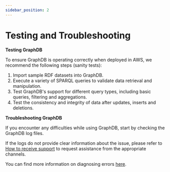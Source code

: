 ```yaml
---
sidebar_position: 2
---
```


# Testing and Troubleshooting

**Testing GraphDB**

To ensure GraphDB is operating correctly when deployed in AWS, we recommend the following steps (sanity tests):

1. Import sample RDF datasets into GraphDB.
2. Execute a variety of SPARQL queries to validate data retrieval and manipulation.
3. Test GraphDB's support for different query types, including basic queries, filtering and aggregations.
4. Test the consistency and integrity of data after updates, inserts and deletions.

**Troubleshooting GraphDB**

If you encounter any difficulties while using GraphDB, start by checking the GraphDB log files.

If the logs do not provide clear information about the issue, please refer to [How to receive support](../support/SUP-001) 
to request assistance from the appropriate channels.

You can find more information on diagnosing errors [here](https://graphdb.ontotext.com/documentation/10.3/diagnosing-and-reporting-critical-errors.html).


